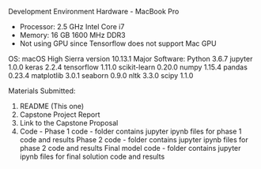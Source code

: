 
Development Environment
Hardware - MacBook Pro 
  * Processor: 2.5 GHz Intel Core i7
  * Memory: 16 GB 1600 MHz DDR3
  * Not using GPU since Tensorflow does not support Mac GPU
  
OS: macOS High Sierra version 10.13.1
Major Software:
  Python 3.6.7
  jupyter 1.0.0
  keras 2.2.4
  tensorflow 1.11.0
  scikit-learn 0.20.0
  numpy 1.15.4
  pandas 0.23.4
  matplotlib 3.0.1
  seaborn 0.9.0
  nltk 3.3.0
  scipy 1.1.0
  
Materials Submitted:
1. README (This one)
2. Capstone Project Report
3. Link to the Capstone Proposal
4. Code -
  Phase 1 code - folder contains jupyter ipynb files for phase 1 code and results
  Phase 2 code - folder contains jupyter ipynb files for phase 2 code and results
  Final model code - folder contains jupyter ipynb files for final solution code and results
